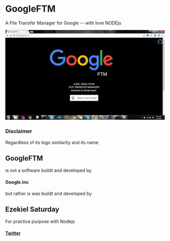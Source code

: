 # GoogleFTM
A File Transfer Manager for Google -- with love NODEjs

<img style='align-content: center;' src="./assets/img/googleFTM.jpg" width="888px">

<h3>Disclaimer</h3>
Regardless of its logo similarity and its name <h2>GoogleFTM</h2>
is not a software buildt and developed by <h4>Google.inc</h4>but rather is was buildt and developed by <h2>Ezekiel Saturday</h2>For practice purpose with Nodejs

<h4><a href='https://twitter.com/codefingers'>Twitter</a></h4>
